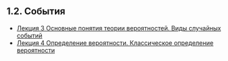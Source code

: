## 1.2. События

* [Лекция 3 Основные понятия теории вероятностей. Виды случайных событий](lection3.md)
* [Лекция 4 Определение вероятности. Классическое определение вероятности](lection4.md)